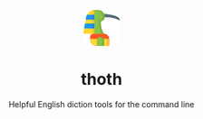 <p align="center"><img alt="thoth logo" src="logo.png" /></p>

<h1 align="center">thoth</h1>
<p align="center">Helpful English diction tools for the command line</p>


